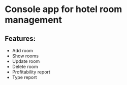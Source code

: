 # Console app for hotel room management

## Features:
- Add room
- Show rooms
- Update room
- Delete room
- Profitability report
- Type report

